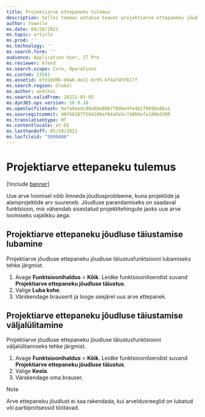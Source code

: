 ```yaml
---
title: Projektiarve ettepaneku tulemus
description: Selles teemas antakse teavet projektiarve ettepaneku jõudluse täiustuste kohta.
author: Yowelle
ms.date: 04/20/2021
ms.topic: article
ms.prod: ''
ms.technology: ''
ms.search.form: ''
audience: Application User, IT Pro
ms.reviewer: kfend
ms.search.scope: Core, Operations
ms.custom: 23561
ms.assetid: bfd18d9b-d9a6-4e21-bc95-bf4af45f617f
ms.search.region: Global
ms.author: andchoi
ms.search.validFrom: 20121-03-05
ms.dyn365.ops.version: 10.0.18
ms.openlocfilehash: 0e7a9eedc80a88e80b7788be4fe4b2f969be8ba1
ms.sourcegitcommit: 40f68387f594180af64a5e5c748b6efa188bd300
ms.translationtype: HT
ms.contentlocale: et-EE
ms.lasthandoff: 05/10/2021
ms.locfileid: "5999486"
---
```

# <a name="project-invoice-proposal-performance"></a>Projektiarve ettepaneku tulemus

[!include [banner](../includes/banner.md)]

Uue arve loomisel võib ilmneda jõudlusprobleeme, kuna projektide ja alamprojektide arv suureneb. Jõudluse parandamiseks on saadaval funktsioon, mis vähendab sisestatud projektitehingute jaoks uue arve loomiseks vajalikku aega.

## <a name="enable-project-invoice-proposal-performance-enhancement"></a>Projektiarve ettepaneku jõudluse täiustamise lubamine
Projektiarve jõudluse ettepaneku jõudluse täiustusfunktsiooni lubamiseks tehke järgmist.

1.  Avage **Funktsioonihaldus** > **Kõik**. Leidke funktsiooniloendist suvand **Projektiarve ettepaneku jõudluse täiustus**.
2.  Valige **Luba kohe**.
3.  Värskendage brauserit ja looge seejärel uus arve ettepanek.

## <a name="turn-off-project-invoice-proposal-performance-enhancement"></a>Projektiarve ettepaneku jõudluse täiustamise väljalülitamine
Projektiarve jõudluse ettepaneku jõudluse täiustusfunktsiooni väljalülitamiseks tehke järgmist.

1.  Avage **Funktsioonihaldus** > **Kõik**. Leidke funktsiooniloendist suvand **Projektiarve ettepaneku jõudluse täiustus**.
2.  Valige **Keela**.
3.  Värskendage oma brauser.

> [!NOTE]
> Arve ettepaneku jõudlust ei saa rakendada, kui arveldusreeglid on lubatud või partiiprotsessid töötavad.
